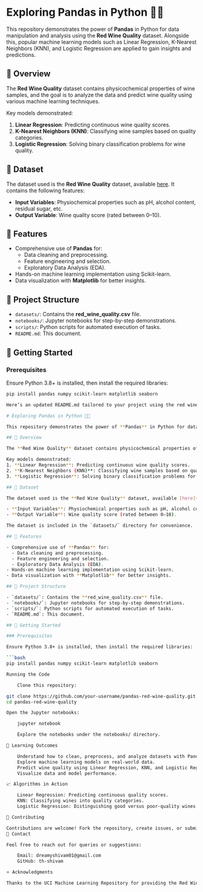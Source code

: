 # Exploring Pandas in Python 🐍🍷

This repository demonstrates the power of **Pandas** in Python for data manipulation and analysis using the **Red Wine Quality** dataset. Alongside this, popular machine learning models such as Linear Regression, K-Nearest Neighbors (KNN), and Logistic Regression are applied to gain insights and predictions.

## 📖 Overview

The **Red Wine Quality** dataset contains physicochemical properties of wine samples, and the goal is to analyze the data and predict wine quality using various machine learning techniques.

Key models demonstrated:
1. **Linear Regression**: Predicting continuous wine quality scores.
2. **K-Nearest Neighbors (KNN)**: Classifying wine samples based on quality categories.
3. **Logistic Regression**: Solving binary classification problems for wine quality.

## 📂 Dataset

The dataset used is the **Red Wine Quality** dataset, available [here]([https://archive.ics.uci.edu/ml/datasets/Wine+Quality](https://archive.ics.uci.edu/dataset/186/wine+quality)). It contains the following features:

- **Input Variables**: Physiochemical properties such as pH, alcohol content, residual sugar, etc.
- **Output Variable**: Wine quality score (rated between 0–10).


## 🔧 Features

- Comprehensive use of **Pandas** for:
  - Data cleaning and preprocessing.
  - Feature engineering and selection.
  - Exploratory Data Analysis (EDA).
- Hands-on machine learning implementation using Scikit-learn.
- Data visualization with **Matplotlib** for better insights.

## 📂 Project Structure

- `datasets/`: Contains the **red_wine_quality.csv** file.
- `notebooks/`: Jupyter notebooks for step-by-step demonstrations.
- `scripts/`: Python scripts for automated execution of tasks.
- `README.md`: This document.

## 🚀 Getting Started

### Prerequisites

Ensure Python 3.8+ is installed, then install the required libraries:

```bash
pip install pandas numpy scikit-learn matplotlib seaborn

Here’s an updated README.md tailored to your project using the red wine quality dataset:

# Exploring Pandas in Python 🐍🍷

This repository demonstrates the power of **Pandas** in Python for data manipulation and analysis using the **Red Wine Quality** dataset. Alongside this, popular machine learning models such as Linear Regression, K-Nearest Neighbors (KNN), and Logistic Regression are applied to gain insights and predictions.

## 📖 Overview

The **Red Wine Quality** dataset contains physicochemical properties of wine samples, and the goal is to analyze the data and predict wine quality using various machine learning techniques.

Key models demonstrated:
1. **Linear Regression**: Predicting continuous wine quality scores.
2. **K-Nearest Neighbors (KNN)**: Classifying wine samples based on quality categories.
3. **Logistic Regression**: Solving binary classification problems for wine quality.

## 📂 Dataset

The dataset used is the **Red Wine Quality** dataset, available [here](https://archive.ics.uci.edu/ml/datasets/Wine+Quality). It contains the following features:

- **Input Variables**: Physiochemical properties such as pH, alcohol content, residual sugar, etc.
- **Output Variable**: Wine quality score (rated between 0–10).

The dataset is included in the `datasets/` directory for convenience.

## 🔧 Features

- Comprehensive use of **Pandas** for:
  - Data cleaning and preprocessing.
  - Feature engineering and selection.
  - Exploratory Data Analysis (EDA).
- Hands-on machine learning implementation using Scikit-learn.
- Data visualization with **Matplotlib** for better insights.

## 📂 Project Structure

- `datasets/`: Contains the **red_wine_quality.csv** file.
- `notebooks/`: Jupyter notebooks for step-by-step demonstrations.
- `scripts/`: Python scripts for automated execution of tasks.
- `README.md`: This document.

## 🚀 Getting Started

### Prerequisites

Ensure Python 3.8+ is installed, then install the required libraries:

```bash
pip install pandas numpy scikit-learn matplotlib seaborn

Running the Code

    Clone this repository:

git clone https://github.com/your-username/pandas-red-wine-quality.git
cd pandas-red-wine-quality

Open the Jupyter notebooks:

    jupyter notebook

    Explore the notebooks under the notebooks/ directory.

🧠 Learning Outcomes

    Understand how to clean, preprocess, and analyze datasets with Pandas.
    Explore machine learning models on real-world data.
    Predict wine quality using Linear Regression, KNN, and Logistic Regression.
    Visualize data and model performance.

📈 Algorithms in Action

    Linear Regression: Predicting continuous quality scores.
    KNN: Classifying wines into quality categories.
    Logistic Regression: Distinguishing good versus poor-quality wines.

🤝 Contributing

Contributions are welcome! Fork the repository, create issues, or submit pull requests to enhance the project.
📧 Contact

Feel free to reach out for queries or suggestions:

    Email: dreamyshivam01@gmail.com
    GitHub: th-shivam

⭐ Acknowledgments

Thanks to the UCI Machine Learning Repository for providing the Red Wine Quality dataset.
